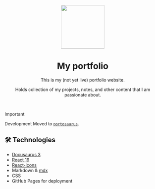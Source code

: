 <div align="center">
    <img src="https://avatars.githubusercontent.com/u/84225810?v=4" width=140>
    <h1>My portfolio</h1>
    <p>This is my (not yet live) portfolio website.</p>
    <p>Holds collection of my projects, notes, and other content that I am passionate about.</p>
</div>

<br/>

> [!IMPORTANT]
> Development Moved to [`portosaurus`](https://github.com/soymadip/portosaurus).

## 🛠 Technologies

- [Docusaurus 3](https://docusaurus.io/)
- [React 19](https://react.dev)
- [React-icons](https://react-icons.github.io/)
- Markdown & [mdx](https://mdxjs.com)
- CSS
- GitHub Pages for deployment


